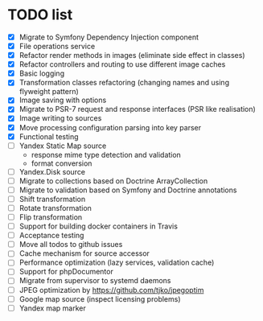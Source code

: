 # TODO list

- [x] Migrate to Symfony Dependency Injection component
- [x] File operations service
- [x] Refactor render methods in images (eliminate side effect in classes)
- [x] Refactor controllers and routing to use different image caches
- [x] Basic logging
- [x] Transformation classes refactoring (changing names and using flyweight pattern)
- [x] Image saving with options
- [x] Migrate to PSR-7 request and response interfaces (PSR like realisation)
- [x] Image writing to sources
- [x] Move processing configuration parsing into key parser
- [x] Functional testing
- [ ] Yandex Static Map source
  - response mime type detection and validation
  - format conversion
- [ ] Yandex.Disk source
- [ ] Migrate to collections based on Doctrine ArrayCollection
- [ ] Migrate to validation based on Symfony and Doctrine annotations
- [ ] Shift transformation
- [ ] Rotate transformation
- [ ] Flip transformation
- [ ] Support for building docker containers in Travis
- [ ] Acceptance testing
- [ ] Move all todos to github issues
- [ ] Cache mechanism for source accessor
- [ ] Performance optimization (lazy services, validation cache)
- [ ] Support for phpDocumentor
- [ ] Migrate from supervisor to systemd daemons
- [ ] JPEG optimization by https://github.com/tjko/jpegoptim
- [ ] Google map source (inspect licensing problems)
- [ ] Yandex map marker
